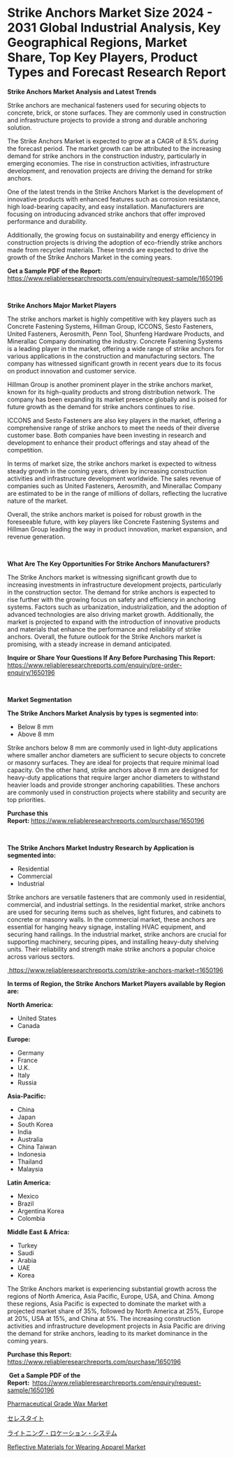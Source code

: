 <p><h1>Strike Anchors Market Size 2024 - 2031 Global Industrial Analysis, Key Geographical Regions, Market Share, Top Key Players, Product Types and Forecast Research Report</h1></p><p><strong>Strike Anchors Market Analysis and Latest Trends</strong></p>
<p><p>Strike anchors are mechanical fasteners used for securing objects to concrete, brick, or stone surfaces. They are commonly used in construction and infrastructure projects to provide a strong and durable anchoring solution.</p><p>The Strike Anchors Market is expected to grow at a CAGR of 8.5% during the forecast period. The market growth can be attributed to the increasing demand for strike anchors in the construction industry, particularly in emerging economies. The rise in construction activities, infrastructure development, and renovation projects are driving the demand for strike anchors.</p><p>One of the latest trends in the Strike Anchors Market is the development of innovative products with enhanced features such as corrosion resistance, high load-bearing capacity, and easy installation. Manufacturers are focusing on introducing advanced strike anchors that offer improved performance and durability.</p><p>Additionally, the growing focus on sustainability and energy efficiency in construction projects is driving the adoption of eco-friendly strike anchors made from recycled materials. These trends are expected to drive the growth of the Strike Anchors Market in the coming years.</p></p>
<p><strong>Get a Sample PDF of the Report:&nbsp;</strong> <a href="https://www.reliableresearchreports.com/enquiry/request-sample/1650196">https://www.reliableresearchreports.com/enquiry/request-sample/1650196</a></p>
<p>&nbsp;</p>
<p><strong>Strike Anchors Major Market Players</strong></p>
<p><p>The strike anchors market is highly competitive with key players such as Concrete Fastening Systems, Hillman Group, ICCONS, Sesto Fasteners, United Fasteners, Aerosmith, Penn Tool, Shunfeng Hardware Products, and Minerallac Company dominating the industry. Concrete Fastening Systems is a leading player in the market, offering a wide range of strike anchors for various applications in the construction and manufacturing sectors. The company has witnessed significant growth in recent years due to its focus on product innovation and customer service.</p><p>Hillman Group is another prominent player in the strike anchors market, known for its high-quality products and strong distribution network. The company has been expanding its market presence globally and is poised for future growth as the demand for strike anchors continues to rise.</p><p>ICCONS and Sesto Fasteners are also key players in the market, offering a comprehensive range of strike anchors to meet the needs of their diverse customer base. Both companies have been investing in research and development to enhance their product offerings and stay ahead of the competition.</p><p>In terms of market size, the strike anchors market is expected to witness steady growth in the coming years, driven by increasing construction activities and infrastructure development worldwide. The sales revenue of companies such as United Fasteners, Aerosmith, and Minerallac Company are estimated to be in the range of millions of dollars, reflecting the lucrative nature of the market.</p><p>Overall, the strike anchors market is poised for robust growth in the foreseeable future, with key players like Concrete Fastening Systems and Hillman Group leading the way in product innovation, market expansion, and revenue generation.</p></p>
<p>&nbsp;</p>
<p><strong>What Are The Key Opportunities For Strike Anchors Manufacturers?</strong></p>
<p><p>The Strike Anchors market is witnessing significant growth due to increasing investments in infrastructure development projects, particularly in the construction sector. The demand for strike anchors is expected to rise further with the growing focus on safety and efficiency in anchoring systems. Factors such as urbanization, industrialization, and the adoption of advanced technologies are also driving market growth. Additionally, the market is projected to expand with the introduction of innovative products and materials that enhance the performance and reliability of strike anchors. Overall, the future outlook for the Strike Anchors market is promising, with a steady increase in demand anticipated.</p></p>
<p><strong>Inquire or Share Your Questions If Any Before Purchasing This Report:</strong> <a href="https://www.reliableresearchreports.com/enquiry/pre-order-enquiry/1650196">https://www.reliableresearchreports.com/enquiry/pre-order-enquiry/1650196</a></p>
<p>&nbsp;</p>
<p><strong>Market Segmentation</strong></p>
<p><strong>The Strike Anchors Market Analysis by types is segmented into:</strong></p>
<p><ul><li>Below 8 mm</li><li>Above 8 mm</li></ul></p>
<p><p>Strike anchors below 8 mm are commonly used in light-duty applications where smaller anchor diameters are sufficient to secure objects to concrete or masonry surfaces. They are ideal for projects that require minimal load capacity. On the other hand, strike anchors above 8 mm are designed for heavy-duty applications that require larger anchor diameters to withstand heavier loads and provide stronger anchoring capabilities. These anchors are commonly used in construction projects where stability and security are top priorities.</p></p>
<p><strong>Purchase this Report:&nbsp;</strong><a href="https://www.reliableresearchreports.com/purchase/1650196">https://www.reliableresearchreports.com/purchase/1650196</a></p>
<p>&nbsp;</p>
<p><strong>The Strike Anchors Market Industry Research by Application is segmented into:</strong></p>
<p><ul><li>Residential</li><li>Commercial</li><li>Industrial</li></ul></p>
<p><p>Strike anchors are versatile fasteners that are commonly used in residential, commercial, and industrial settings. In the residential market, strike anchors are used for securing items such as shelves, light fixtures, and cabinets to concrete or masonry walls. In the commercial market, these anchors are essential for hanging heavy signage, installing HVAC equipment, and securing hand railings. In the industrial market, strike anchors are crucial for supporting machinery, securing pipes, and installing heavy-duty shelving units. Their reliability and strength make strike anchors a popular choice across various sectors.</p></p>
<p><a href="https://www.reliableresearchreports.com/strike-anchors-market-r1650196">&nbsp;https://www.reliableresearchreports.com/strike-anchors-market-r1650196</a></p>
<p><strong>In terms of Region, the Strike Anchors Market Players available by Region are:</strong></p>
<p>
    <p> <strong> North America: </strong>
        <ul>
            <li>United States</li>
            <li>Canada</li>
        </ul>
        </p> 
    <p> <strong> Europe: </strong>
        <ul>
            <li>Germany</li>
            <li>France</li>
            <li>U.K.</li>
            <li>Italy</li>
            <li>Russia</li>
        </ul>
        </p> 
    <p> <strong> Asia-Pacific: </strong>
        <ul>
            <li>China</li>
            <li>Japan</li>
            <li>South Korea</li>
            <li>India</li>
            <li>Australia</li>
            <li>China Taiwan</li>
            <li>Indonesia</li>
            <li>Thailand</li>
            <li>Malaysia</li>
        </ul>
        </p> 
    <p> <strong> Latin America: </strong>
        <ul>
            <li>Mexico</li>
            <li>Brazil</li>
            <li>Argentina Korea</li>
            <li>Colombia</li>
        </ul>
        </p> 
    <p> <strong> Middle East & Africa: </strong>
        <ul>
            <li>Turkey</li>
            <li>Saudi</li>
            <li>Arabia</li>
            <li>UAE</li>
            <li>Korea</li>
        </ul>
    </p>
    </p>
<p><p>The Strike Anchors market is experiencing substantial growth across the regions of North America, Asia Pacific, Europe, USA, and China. Among these regions, Asia Pacific is expected to dominate the market with a projected market share of 35%, followed by North America at 25%, Europe at 20%, USA at 15%, and China at 5%. The increasing construction activities and infrastructure development projects in Asia Pacific are driving the demand for strike anchors, leading to its market dominance in the coming years.</p></p>
<p><strong>Purchase this Report: </strong><a href="https://www.reliableresearchreports.com/purchase/1650196">https://www.reliableresearchreports.com/purchase/1650196</a></p>
<p>&nbsp;<strong>Get a Sample PDF of the Report:&nbsp;&nbsp;</strong><a href="https://www.reliableresearchreports.com/enquiry/request-sample/1650196">https://www.reliableresearchreports.com/enquiry/request-sample/1650196</a></p>
<p><strong></strong></p>
<p><p><a href="https://www.linkedin.com/pulse/pharmaceutical-grade-wax-market-insights-players-forecast-till-q0hje?trackingId=xplAYs4%2BOTDrf0cuVDaPtg%3D%3D">Pharmaceutical Grade Wax Market</a></p><p><a href="https://medium.com/@torreyjones1910/%E3%82%BB%E3%83%AC%E3%82%B9%E3%83%88%E3%83%9E%E3%83%BC%E3%82%B1%E3%83%83%E3%83%88%E3%81%AE%E3%83%88%E3%83%AC%E3%83%B3%E3%83%89%E3%81%A8%E5%B8%82%E5%A0%B4%E5%88%86%E6%9E%90%E3%81%AF-2024%E5%B9%B4%E3%81%8B%E3%82%892031%E5%B9%B4%E3%81%BE%E3%81%A7%E3%81%AE%E6%9C%9F%E9%96%93%E3%81%AB%E4%BA%88%E6%B8%AC%E3%81%95%E3%82%8C%E3%81%A6%E3%81%84%E3%81%BE%E3%81%99-bc75ab95c0a3">セレスタイト</a></p><p><a href="https://medium.com/@russellrodriguez2727/%E9%9B%B7%E9%9C%86%E3%83%AD%E3%82%B1%E3%83%BC%E3%82%B7%E3%83%A7%E3%83%B3%E3%82%B7%E3%82%B9%E3%83%86%E3%83%A0%E5%B8%82%E5%A0%B4-%E5%B8%82%E5%A0%B4%E3%82%B7%E3%82%A7%E3%82%A2-%E5%B8%82%E5%A0%B4%E5%8B%95%E5%90%91-%E5%B0%86%E6%9D%A5%E3%81%AE%E6%88%90%E9%95%B7%E3%82%92%E6%8E%A2%E3%82%8B-32bf06ac906e">ライトニング・ロケーション・システム</a></p><p><a href="https://www.linkedin.com/pulse/reflective-materials-wearing-apparel-market-size-share-amp-wz5we?trackingId=cHGZi9T0pt2bWNyhbvc7iA%3D%3D">Reflective Materials for Wearing Apparel Market</a></p></p>